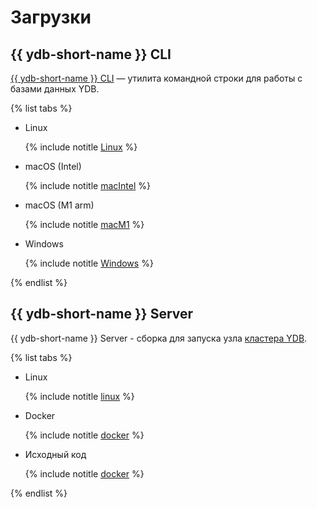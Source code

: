 # Загрузки

## {{ ydb-short-name }} CLI

[{{ ydb-short-name }} CLI](../reference/ydb-cli/index.md) — утилита командной строки для работы с базами данных YDB.

{% list tabs %}

- Linux

  {% include notitle [Linux](_includes/ydb-cli/linux.md) %}

- macOS (Intel)

  {% include notitle [macIntel](_includes/ydb-cli/darwin_amd64.md) %}

- macOS (M1 arm)

  {% include notitle [macM1](_includes/ydb-cli/darwin_arm64.md) %}

- Windows

  {% include notitle [Windows](_includes/ydb-cli/windows.md) %}


{% endlist %}

## {{ ydb-short-name }} Server

{{ ydb-short-name }} Server - сборка для запуска узла [кластера YDB](../concepts/databases.md#cluster).

{% list tabs %}

- Linux

  {% include notitle [linux](_includes/server/linux.md) %}

- Docker

  {% include notitle [docker](_includes/server/docker.md) %}

- Исходный код

  {% include notitle [docker](_includes/server/source_code.md) %}


{% endlist %}
